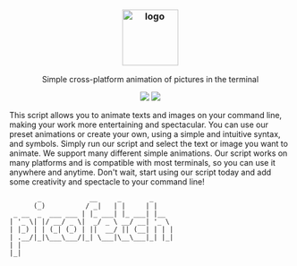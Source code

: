 <h3 align="center"><img src="https://i.imgur.com/D0qdrFE.jpeg" alt="logo" height="100px"></h3>
<p align="center">Simple cross-platform animation of pictures in the terminal</p>

<p align="center">
<a href="./LICENSE.md"><img src="https://img.shields.io/badge/license-MIT-blue.svg"></a>
<a href="./LICENSE.md"><img src="https://img.shields.io/badge/version-v1.0.0-blue"></a>
</p>


This script allows you to animate texts and images on your command line, making your work more entertaining and spectacular. You can use our preset animations or create your own, using a simple and intuitive syntax, and symbols.
Simply run our script and select the text or image you want to animate. We support many different simple animations.
Our script works on many platforms and is compatible with most terminals, so you can use it anywhere and anytime. Don't wait, start using our script today and add some creativity and spectacle to your command line!


```
       _            __     _       _     
      (_)          / _|   | |     | |    
 _ __  _  ___ ___ | |_ ___| |_ ___| |__  
| '_ \| |/ __/ _ \|  _/ _ \ __/ __| '_ \ 
| |_) | | (_| (_) | ||  __/ || (__| | | |
| .__/|_|\___\___/|_| \___|\__\___|_| |_|
| |                                      
|_|                                      

```
